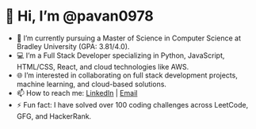 # 👋 Hi, I’m @pavan0978
- 🌱 I’m currently pursuing a Master of Science in Computer Science at Bradley University (GPA: 3.81/4.0).
- 💻 I’m a Full Stack Developer specializing in Python, JavaScript, HTML/CSS, React, and cloud technologies like AWS.
- 🌐 I’m interested in collaborating on full stack development projects, machine learning, and cloud-based solutions.
- 📫 How to reach me: [LinkedIn](https://www.linkedin.com/in/pavan0978/) | [Email](mailto:your-email@example.com)
- ⚡ Fun fact: I have solved over 100 coding challenges across LeetCode, GFG, and HackerRank.
